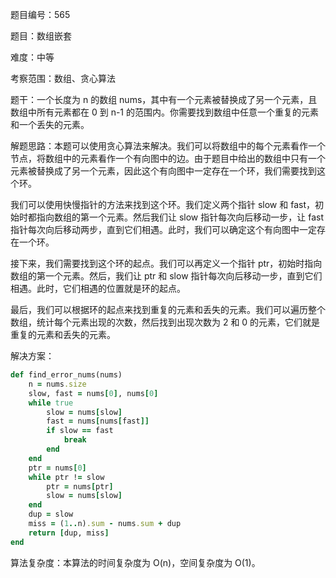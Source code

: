 题目编号：565

题目：数组嵌套

难度：中等

考察范围：数组、贪心算法

题干：一个长度为 n 的数组 nums，其中有一个元素被替换成了另一个元素，且数组中所有元素都在 0 到 n-1 的范围内。你需要找到数组中任意一个重复的元素和一个丢失的元素。

解题思路：本题可以使用贪心算法来解决。我们可以将数组中的每个元素看作一个节点，将数组中的元素看作一个有向图中的边。由于题目中给出的数组中只有一个元素被替换成了另一个元素，因此这个有向图中一定存在一个环，我们需要找到这个环。

我们可以使用快慢指针的方法来找到这个环。我们定义两个指针 slow 和 fast，初始时都指向数组的第一个元素。然后我们让 slow 指针每次向后移动一步，让 fast 指针每次向后移动两步，直到它们相遇。此时，我们可以确定这个有向图中一定存在一个环。

接下来，我们需要找到这个环的起点。我们可以再定义一个指针 ptr，初始时指向数组的第一个元素。然后，我们让 ptr 和 slow 指针每次向后移动一步，直到它们相遇。此时，它们相遇的位置就是环的起点。

最后，我们可以根据环的起点来找到重复的元素和丢失的元素。我们可以遍历整个数组，统计每个元素出现的次数，然后找到出现次数为 2 和 0 的元素，它们就是重复的元素和丢失的元素。

解决方案：

```ruby
def find_error_nums(nums)
    n = nums.size
    slow, fast = nums[0], nums[0]
    while true
        slow = nums[slow]
        fast = nums[nums[fast]]
        if slow == fast
            break
        end
    end
    ptr = nums[0]
    while ptr != slow
        ptr = nums[ptr]
        slow = nums[slow]
    end
    dup = slow
    miss = (1..n).sum - nums.sum + dup
    return [dup, miss]
end
```

算法复杂度：本算法的时间复杂度为 O(n)，空间复杂度为 O(1)。